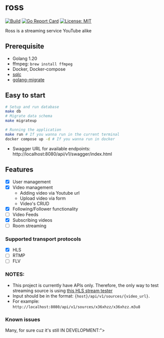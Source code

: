 # ross
[![Build](https://github.com/rovn208/ross/actions/workflows/test.yml/badge.svg?branch=master)](https://github.com/rovn208/ross/actions/workflows/test.yml/badge.svg?branch=master)
[![Go Report Card](https://goreportcard.com/badge/github.com/rovn208/ross)](https://goreportcard.com/report/github.com/rovn208/ross)
[![License: MIT](https://img.shields.io/badge/License-MIT-yellow.svg)](https://github.com/rovn208/ross/blob/master/LICENSE)

Ross is a streaming service YouTube alike

## Prerequisite

- Golang 1.20
- ffmpeg: `brew install ffmpeg`
- Docker, Docker-compose
- [sqlc](https://github.com/sqlc-dev/sqlc)
- [golang-migrate](https://github.com/golang-migrate/migrate)

## Easy to start
```bash
# Setup and run database
make db
# Migrate data schema
make migrateup

# Running the application
make run # If you wanna run in the current terminal
docker compose up -d # If you wanna run in docker
```

- Swagger URL for available endpoints: http://localhost:8080/api/v1/swagger/index.html 
## Features
- [x] User management
- [x] Video management
  - Adding video via Youtube url
  - Upload video via form
  - Video's CRUD
- [x] Following/Follower functionality
- [ ] Video Feeds
- [x] Subscribing videos
- [ ] Room streaming

### Supported transport protocols
- [x] HLS
- [ ] RTMP
- [ ] FLV

### NOTES:
- This project is currently have APIs only. Therefore, the only way to test streaming source is using [this HLS stream tester](https://hlsjs-dev.video-dev.org/demo/)
- Input should be in the format: `{host}/api/v1/sources/{video_url}`.
- For example: `http://localhost:8080/api/v1/sources/x36xhzz/x36xhzz.m3u8`

### Known issues
Many, for sure cuz it's still IN DEVELOPMENT:">
